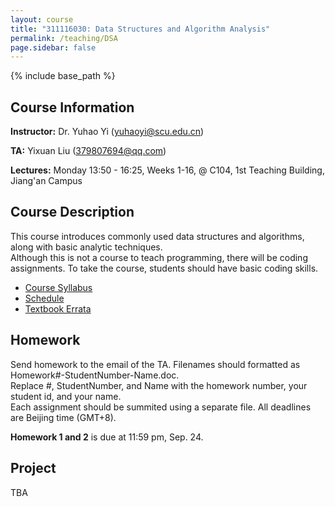 ```yaml
---
layout: course
title: "311116030: Data Structures and Algorithm Analysis"
permalink: /teaching/DSA
page.sidebar: false
---
```


{% include base_path %}

## Course Information

**Instructor:** Dr. Yuhao Yi (yuhaoyi@scu.edu.cn)

**TA:** Yixuan Liu (379807694@qq.com)

**Lectures:** Monday 13:50 - 16:25, Weeks 1-16, @ C104, 1st Teaching Building, Jiang'an Campus

## Course Description

This course introduces commonly used data structures and algorithms, along with basic analytic techniques.\
Although this is not a course to teach programming, there will be coding assignments. To take the course, students should have basic coding skills.

- [Course Syllabus](https://kdocs.cn/l/cuDUqaqUpPpL)
- [Schedule](https://kdocs.cn/l/cgzWd0rcbUOj)
- [Textbook Errata](https://people.cs.vt.edu/~shaffer/Book/errata.html)

## Homework

Send homework to the email of the TA. Filenames should formatted as Homework#-StudentNumber-Name.doc.\
Replace #, StudentNumber, and Name with the homework number, your student id, and your name.\
Each assignment should be summited using a separate file. All deadlines are Beijing time (GMT+8).

**Homework 1 and 2** is due at 11:59 pm, Sep. 24.


## Project

TBA
